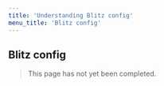 ```yaml
---
title: 'Understanding Blitz config'
menu_title: 'Blitz config'
---
```

## Blitz config

> This page has not yet been completed.